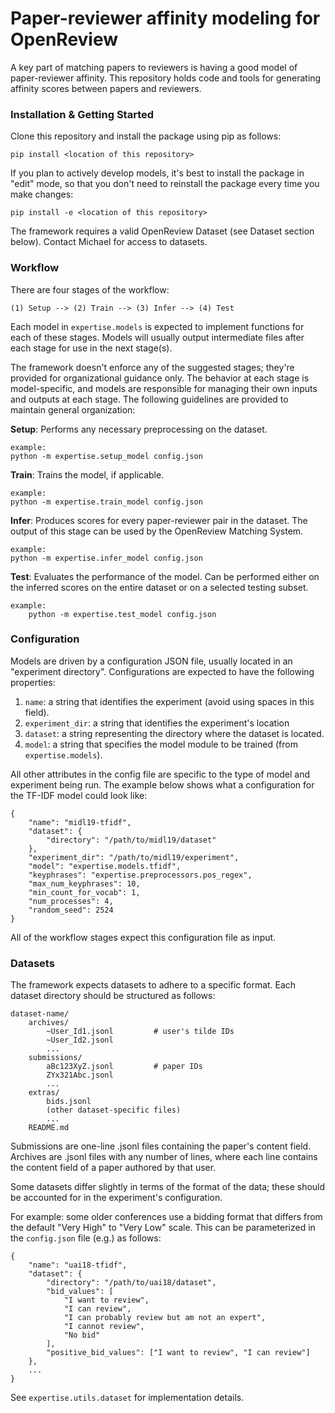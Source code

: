 # Paper-reviewer affinity modeling for OpenReview

A key part of matching papers to reviewers is having a good model of paper-reviewer affinity. This repository holds code and tools for generating affinity scores between papers and reviewers.

### Installation & Getting Started

Clone this repository and install the package using pip as follows:

```
pip install <location of this repository>
```

If you plan to actively develop models, it's best to install the package in "edit" mode, so that you don't need to reinstall the package every time you make changes:

```
pip install -e <location of this repository>
```

The framework requires a valid OpenReview Dataset (see Dataset section below). Contact Michael for access to datasets.

### Workflow

There are four stages of the workflow:

`(1) Setup --> (2) Train --> (3) Infer --> (4) Test`

Each model in `expertise.models` is expected to implement functions for each of these stages. Models will usually output intermediate files after each stage for use in the next stage(s).

The framework doesn't enforce any of the suggested stages; they're provided for organizational guidance only. The behavior at each stage is model-specific, and models are responsible for managing their own inputs and outputs at each stage. The following guidelines are provided to maintain general organization:

**Setup**:
Performs any necessary preprocessing on the dataset.
```
example:
python -m expertise.setup_model config.json
```

**Train**:
Trains the model, if applicable.
```
example:
python -m expertise.train_model config.json
```

**Infer**:
Produces scores for every paper-reviewer pair in the dataset. The output of this stage can be used by the OpenReview Matching System.
```
example:
python -m expertise.infer_model config.json
```

**Test**:
Evaluates the performance of the model. Can be performed either on the inferred scores on the entire dataset or on a selected testing subset.
```
example:
	python -m expertise.test_model config.json
```

### Configuration
Models are driven by a configuration JSON file, usually located in an "experiment directory". Configurations are expected to have the following properties:

1) `name`: a string that identifies the experiment (avoid using spaces in this field).
2) `experiment_dir`: a string that identifies the experiment's location
3) `dataset`: a string representing the directory where the dataset is located.
4) `model`: a string that specifies the model module to be trained (from `expertise.models`).

All other attributes in the config file are specific to the type of model and experiment being run. The example below shows what a configuration for the TF-IDF model could look like:

```
{
    "name": "midl19-tfidf",
    "dataset": {
        "directory": "/path/to/midl19/dataset"
    },
    "experiment_dir": "/path/to/midl19/experiment",
    "model": "expertise.models.tfidf",
    "keyphrases": "expertise.preprocessors.pos_regex",
    "max_num_keyphrases": 10,
    "min_count_for_vocab": 1,
    "num_processes": 4,
    "random_seed": 2524
}
```

All of the workflow stages expect this configuration file as input.

### Datasets

The framework expects datasets to adhere to a specific format. Each dataset directory should be structured as follows:

```
dataset-name/
	archives/
		~User_Id1.jsonl 		# user's tilde IDs
		~User_Id2.jsonl
		...
	submissions/
		aBc123XyZ.jsonl 		# paper IDs
		ZYx321Abc.jsonl
		...
	extras/
		bids.jsonl
		(other dataset-specific files)
		...
	README.md

```

Submissions are one-line .jsonl files containing the paper's content field. Archives are .jsonl files with any number of lines, where each line contains the content field of a paper authored by that user.

Some datasets differ slightly in terms of the format of the data; these should be accounted for in the experiment's configuration.

For example: some older conferences use a bidding format that differs from the default "Very High" to "Very Low" scale. This can be parameterized in the `config.json` file (e.g.) as follows:

```
{
    "name": "uai18-tfidf",
    "dataset": {
        "directory": "/path/to/uai18/dataset",
        "bid_values": [
            "I want to review",
            "I can review",
            "I can probably review but am not an expert",
            "I cannot review",
            "No bid"
        ],
        "positive_bid_values": ["I want to review", "I can review"]
    },
    ...
}

```

See `expertise.utils.dataset` for implementation details.

